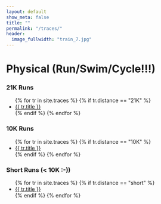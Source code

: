 ```yaml
---
layout: default
show_meta: false
title: ""
permalink: "/traces/"
header:
  image_fullwidth: "train_7.jpg"
---
```

<h1>Physical (Run/Swim/Cycle!!!)</h1>
<h3>21K Runs</h3>
<ul class="21K">
  {% for tr in site.traces %}
    {% if tr.distance == "21K" %}
       <li><a href="{{ tr.url }}">{{ tr.title }}</a></li>
    {% endif %}
  {% endfor %}
</ul>
<h3>10K Runs</h3>
<ul class="10K">
  {% for tr in site.traces %}
    {% if tr.distance == "10K" %}
       <li><a href="{{ tr.url }}">{{ tr.title }}</a></li>
    {% endif %}
  {% endfor %}
</ul>
<h3>Short Runs (< 10K :-))</h3>
<ul class="Short">
   {% for tr in site.traces %}
     {% if tr.distance == "short" %}
       <li><a href="{{ tr.url }}">{{ tr.title }}</a></li>
     {% endif %}
   {% endfor %}
</ul>
